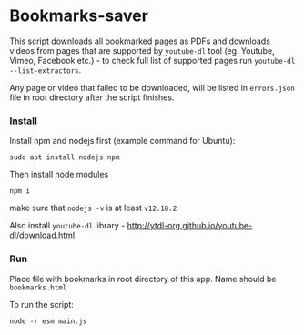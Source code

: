 # Bookmarks-saver

This script downloads all bookmarked pages as PDFs and downloads videos from pages that are supported by `youtube-dl` tool (eg. Youtube, Vimeo, Facebook etc.) - to check full list of supported pages run `youtube-dl --list-extractors`.

Any page or video that failed to be downloaded, will be listed in `errors.json` file in root directory after the script finishes.

### Install
Install npm and nodejs first (example command for Ubuntu):
```
sudo apt install nodejs npm
```
Then install node modules
```
npm i
```
make sure that `nodejs -v` is at least `v12.18.2`

Also install `youtube-dl` library - http://ytdl-org.github.io/youtube-dl/download.html

### Run
Place file with bookmarks in root directory of this app. Name should be `bookmarks.html`

To run the script:
```
node -r esm main.js
```
